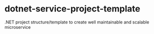 # dotnet-service-project-template
.NET project structure/template to create well maintainable and scalable microservice
